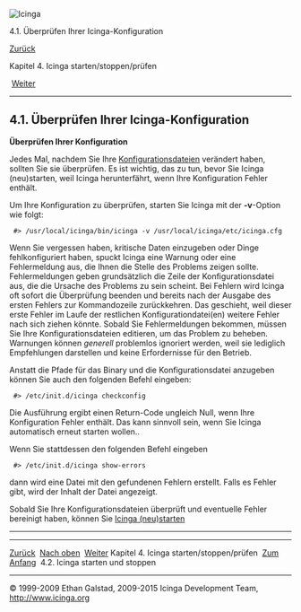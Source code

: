 ![Icinga](../images/logofullsize.png "Icinga")

4.1. Überprüfen Ihrer Icinga-Konfiguration

[Zurück](ch04.md) 

Kapitel 4. Icinga starten/stoppen/prüfen

 [Weiter](startstop.md)

* * * * *

4.1. Überprüfen Ihrer Icinga-Konfiguration
------------------------------------------

**Überprüfen Ihrer Konfiguration**

Jedes Mal, nachdem Sie Ihre
[Konfigurationsdateien](config.md "3.1. Konfigurationsüberblick")
verändert haben, sollten Sie sie überprüfen. Es ist wichtig, das zu tun,
bevor Sie Icinga (neu)starten, weil Icinga herunterfährt, wenn Ihre
Konfiguration Fehler enthält.

Um Ihre Konfiguration zu überprüfen, starten Sie Icinga mit der
**-v**-Option wie folgt:

~~~~ {.screen}
 #> /usr/local/icinga/bin/icinga -v /usr/local/icinga/etc/icinga.cfg
~~~~

Wenn Sie vergessen haben, kritische Daten einzugeben oder Dinge
fehlkonfiguriert haben, spuckt Icinga eine Warnung oder eine
Fehlermeldung aus, die Ihnen die Stelle des Problems zeigen sollte.
Fehlermeldungen geben grundsätzlich die Zeile der Konfigurationsdatei
aus, die die Ursache des Problems zu sein scheint. Bei Fehlern wird
Icinga oft sofort die Überprüfung beenden und bereits nach der Ausgabe
des ersten Fehlers zur Kommandozeile zurückkehren. Das geschieht, weil
dieser erste Fehler im Laufe der restlichen Konfigurationdatei(en)
weitere Fehler nach sich ziehen könnte. Sobald Sie Fehlermeldungen
bekommen, müssen Sie Ihre Konfigurationsdateien editieren, um das
Problem zu beheben. Warnungen können *generell* problemlos ignoriert
werden, weil sie lediglich Empfehlungen darstellen und keine
Erfordernisse für den Betrieb.

Anstatt die Pfade für das Binary und die Konfigurationsdatei anzugeben
können Sie auch den folgenden Befehl eingeben:

~~~~ {.programlisting}
 #> /etc/init.d/icinga checkconfig
~~~~

Die Ausführung ergibt einen Return-Code ungleich Null, wenn Ihre
Konfiguration Fehler enthält. Das kann sinnvoll sein, wenn Sie Icinga
automatisch erneut starten wollen..

Wenn Sie stattdessen den folgenden Befehl eingeben

~~~~ {.programlisting}
 #> /etc/init.d/icinga show-errors
~~~~

dann wird eine Datei mit den gefundenen Fehlern erstellt. Falls es
Fehler gibt, wird der Inhalt der Datei angezeigt.

Sobald Sie Ihre Konfigurationsdateien überprüft und eventuelle Fehler
bereinigt haben, können Sie [Icinga
(neu)starten](startstop.md "4.2. Icinga starten und stoppen")

* * * * *

  ------------------------------------------- -------------------------- ----------------------------------
  [Zurück](ch04.md)                         [Nach oben](ch04.md)      [Weiter](startstop.md)
  Kapitel 4. Icinga starten/stoppen/prüfen    [Zum Anfang](index.md)    4.2. Icinga starten und stoppen
  ------------------------------------------- -------------------------- ----------------------------------

© 1999-2009 Ethan Galstad, 2009-2015 Icinga Development Team,
http://www.icinga.org
